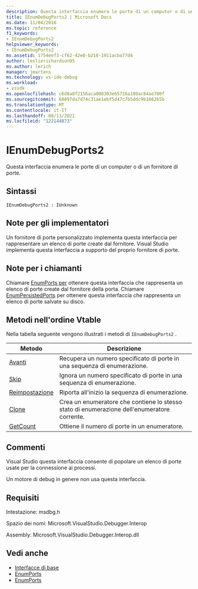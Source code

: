 ```yaml
---
description: Questa interfaccia enumera le porte di un computer o di un fornitore di porte.
title: IEnumDebugPorts2 | Microsoft Docs
ms.date: 11/04/2016
ms.topic: reference
f1_keywords:
- IEnumDebugPorts2
helpviewer_keywords:
- IEnumDebugPorts2
ms.assetid: 1754eef3-cf62-42e0-b218-1911acba77d4
author: leslierichardson95
ms.author: lerich
manager: jmartens
ms.technology: vs-ide-debug
ms.workload:
- vssdk
ms.openlocfilehash: c6d8a8f2156aca008303e65726a180ac84ae700f
ms.sourcegitcommit: 68897da7d74c31ae1ebf5d47c7b5ddc9b108265b
ms.translationtype: MT
ms.contentlocale: it-IT
ms.lasthandoff: 08/13/2021
ms.locfileid: "122144873"
---
```

# <a name="ienumdebugports2"></a>IEnumDebugPorts2
Questa interfaccia enumera le porte di un computer o di un fornitore di porte.

## <a name="syntax"></a>Sintassi

```
IEnumDebugPorts2 : IUnknown
```

## <a name="notes-for-implementers"></a>Note per gli implementatori
 Un fornitore di porte personalizzato implementa questa interfaccia per rappresentare un elenco di porte create dal fornitore. Visual Studio implementa questa interfaccia a supporto del proprio fornitore di porte.

## <a name="notes-for-callers"></a>Note per i chiamanti
 Chiamare [EnumPorts per](../../../extensibility/debugger/reference/idebugportsupplier2-enumports.md) ottenere questa interfaccia che rappresenta un elenco di porte create dal fornitore della porta. Chiamare [EnumPersistedPorts](../../../extensibility/debugger/reference/idebugportsupplier3-enumpersistedports.md) per ottenere questa interfaccia che rappresenta un elenco di porte salvate su disco.

## <a name="methods-in-vtable-order"></a>Metodi nell'ordine Vtable
 Nella tabella seguente vengono illustrati i metodi di `IEnumDebugPorts2` .

|Metodo|Descrizione|
|------------|-----------------|
|[Avanti](../../../extensibility/debugger/reference/ienumdebugports2-next.md)|Recupera un numero specificato di porte in una sequenza di enumerazione.|
|[Skip](../../../extensibility/debugger/reference/ienumdebugports2-skip.md)|Ignora un numero specificato di porte in una sequenza di enumerazione.|
|[Reimpostazione](../../../extensibility/debugger/reference/ienumdebugports2-reset.md)|Riporta all'inizio la sequenza di enumerazione.|
|[Clone](../../../extensibility/debugger/reference/ienumdebugports2-clone.md)|Crea un enumeratore che contiene lo stesso stato di enumerazione dell'enumeratore corrente.|
|[GetCount](../../../extensibility/debugger/reference/ienumdebugports2-getcount.md)|Ottiene il numero di porte in un enumeratore.|

## <a name="remarks"></a>Commenti
 Visual Studio questa interfaccia consente di popolare un elenco di porte usate per la connessione ai processi.

 Un motore di debug in genere non usa questa interfaccia.

## <a name="requirements"></a>Requisiti
 Intestazione: msdbg.h

 Spazio dei nomi: Microsoft.VisualStudio.Debugger.Interop

 Assembly: Microsoft.VisualStudio.Debugger.Interop.dll

## <a name="see-also"></a>Vedi anche
- [Interfacce di base](../../../extensibility/debugger/reference/core-interfaces.md)
- [EnumPorts](../../../extensibility/debugger/reference/idebugcoreserver2-enumports.md)
- [EnumPorts](../../../extensibility/debugger/reference/idebugportsupplier2-enumports.md)
